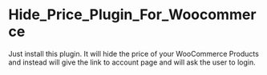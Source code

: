 # Hide_Price_Plugin_For_Woocommerce
Just install this plugin.
It will hide the price of your WooCommerce Products and instead will give the link to account page and will ask the user to login.
